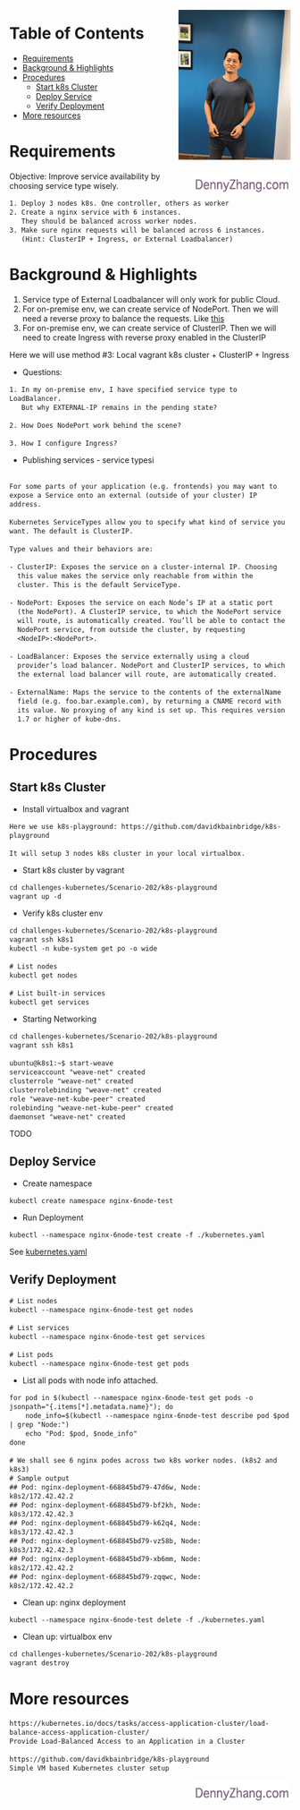 <a href="https://www.dennyzhang.com"><img align="right" width="201" height="268" src="https://raw.githubusercontent.com/USDevOps/mywechat-slack-group/master/images/denny_201706.png"></a>

Table of Contents
=================

   * [Requirements](#requirements)
   * [Background &amp; Highlights](#background--highlights)
   * [Procedures](#procedures)
      * [Start k8s Cluster](#start-k8s-cluster)
      * [Deploy Service](#deploy-service)
      * [Verify Deployment](#verify-deployment)
   * [More resources](#more-resources)

# Requirements
<a href="https://www.dennyzhang.com"><img align="right" width="185" height="37" src="https://raw.githubusercontent.com/USDevOps/mywechat-slack-group/master/images/dns_small.png"></a>

Objective: Improve service availability by choosing service type wisely.
```
1. Deploy 3 nodes k8s. One controller, others as worker
2. Create a nginx service with 6 instances.
   They should be balanced across worker nodes.
3. Make sure nginx requests will be balanced across 6 instances.
   (Hint: ClusterIP + Ingress, or External Loadbalancer)
```

# Background & Highlights

1. Service type of External Loadbalancer will only work for public Cloud.
2. For on-premise env, we can create service of NodePort. Then we will need a reverse proxy to balance the requests. Like [this](https://blog.oestrich.org/2016/01/nodeport-kubernetes-load-balancer/)
3. For on-premise env, we can create service of ClusterIP. Then we will need to create Ingress with reverse proxy enabled in the ClusterIP

Here we will use method #3: Local vagrant k8s cluster + ClusterIP + Ingress

- Questions:
```
1. In my on-premise env, I have specified service type to LoadBalancer.
   But why EXTERNAL-IP remains in the pending state?

2. How Does NodePort work behind the scene?

3. How I configure Ingress?
```

- Publishing services - service typesi
```

For some parts of your application (e.g. frontends) you may want to
expose a Service onto an external (outside of your cluster) IP
address.

Kubernetes ServiceTypes allow you to specify what kind of service you want. The default is ClusterIP.

Type values and their behaviors are:

- ClusterIP: Exposes the service on a cluster-internal IP. Choosing
  this value makes the service only reachable from within the
  cluster. This is the default ServiceType.

- NodePort: Exposes the service on each Node’s IP at a static port
  (the NodePort). A ClusterIP service, to which the NodePort service
  will route, is automatically created. You’ll be able to contact the
  NodePort service, from outside the cluster, by requesting
  <NodeIP>:<NodePort>.

- LoadBalancer: Exposes the service externally using a cloud
  provider’s load balancer. NodePort and ClusterIP services, to which
  the external load balancer will route, are automatically created.

- ExternalName: Maps the service to the contents of the externalName
  field (e.g. foo.bar.example.com), by returning a CNAME record with
  its value. No proxying of any kind is set up. This requires version
  1.7 or higher of kube-dns.

```

# Procedures

## Start k8s Cluster

- Install virtualbox and vagrant

```
Here we use k8s-playground: https://github.com/davidkbainbridge/k8s-playground

It will setup 3 nodes k8s cluster in your local virtualbox.
```

- Start k8s cluster by vagrant
```
cd challenges-kubernetes/Scenario-202/k8s-playground
vagrant up -d
```

- Verify k8s cluster env
```
cd challenges-kubernetes/Scenario-202/k8s-playground
vagrant ssh k8s1
kubectl -n kube-system get po -o wide

# List nodes
kubectl get nodes

# List built-in services
kubectl get services
```

- Starting Networking
```
cd challenges-kubernetes/Scenario-202/k8s-playground
vagrant ssh k8s1

ubuntu@k8s1:~$ start-weave
serviceaccount "weave-net" created
clusterrole "weave-net" created
clusterrolebinding "weave-net" created
role "weave-net-kube-peer" created
rolebinding "weave-net-kube-peer" created
daemonset "weave-net" created
```

TODO

## Deploy Service

- Create namespace
```
kubectl create namespace nginx-6node-test
```

- Run Deployment
```
kubectl --namespace nginx-6node-test create -f ./kubernetes.yaml
```
See [kubernetes.yaml](kubernetes.yaml)

## Verify Deployment
```
# List nodes
kubectl --namespace nginx-6node-test get nodes

# List services
kubectl --namespace nginx-6node-test get services

# List pods
kubectl --namespace nginx-6node-test get pods
```

- List all pods with node info attached.
```
for pod in $(kubectl --namespace nginx-6node-test get pods -o jsonpath="{.items[*].metadata.name}"); do
    node_info=$(kubectl --namespace nginx-6node-test describe pod $pod | grep "Node:")
    echo "Pod: $pod, $node_info"
done

# We shall see 6 nginx podes across two k8s worker nodes. (k8s2 and k8s3)
# Sample output
## Pod: nginx-deployment-668845bd79-47d6w, Node:           k8s2/172.42.42.2
## Pod: nginx-deployment-668845bd79-bf2kh, Node:           k8s3/172.42.42.3
## Pod: nginx-deployment-668845bd79-k62q4, Node:           k8s3/172.42.42.3
## Pod: nginx-deployment-668845bd79-vz58b, Node:           k8s3/172.42.42.3
## Pod: nginx-deployment-668845bd79-xb6mm, Node:           k8s2/172.42.42.2
## Pod: nginx-deployment-668845bd79-zqqwc, Node:           k8s2/172.42.42.2
```

- Clean up: nginx deployment
```
kubectl --namespace nginx-6node-test delete -f ./kubernetes.yaml
```

- Clean up: virtualbox env
```
cd challenges-kubernetes/Scenario-202/k8s-playground
vagrant destroy
```

# More resources

```
https://kubernetes.io/docs/tasks/access-application-cluster/load-balance-access-application-cluster/
Provide Load-Balanced Access to an Application in a Cluster

https://github.com/davidkbainbridge/k8s-playground
Simple VM based Kubernetes cluster setup
```
<a href="https://www.dennyzhang.com"><img align="right" width="185" height="37" src="https://raw.githubusercontent.com/USDevOps/mywechat-slack-group/master/images/dns_small.png"></a>
